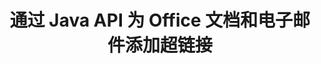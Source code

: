 ---
############################# Static ############################
layout: "auto-gen-gist"
draft: false
path: "zh/assembly/java/hyperlink/ps/"
otherformats: PDF HTML XPS TIFF MHTML TXT XAML EPUB SVG PCL XML OTT OXPS MD POT OTP DOC DOCX DOCM DOT DOTX DOTM RTF ODT OTT XLS XLT XLSX XLSM XLTX XLTM XLSB ODS PPT PPTX PPTM PPS PPSX PPSM  POTX POTM ODP EML EMLX MSG 

############################# Head ############################
head_title: "通过 Java API 将超链接添加到 Office PS 文档和报告"
head_description: "GroupDocs.Assembl for Java 支持在 Java 应用程序中动态插入指向办公室和电子邮件文档的超链接，例如 PDF DOCX、RTF、XLSX、PPTX、EML、MSG 等。"

############################# Header ############################
title: "通过 Java API 为 Office 文档和电子邮件添加超链接"
description: "GroupDocs.Assembly Java API 允许软件专业人员以编程方式将超链接添加到电子邮件和 Office 文档，如 PDF DOC、DOCX、RTF、XLSX、CSV、PPTX、MSG 等。"

######################### Download Button #######################
button:
    enable: true

############################# About ############################
about:
    enable: true
    title: "如何使用 Java API 将超链接添加到 Office 和电子邮件文档？"
    content: |
       超链接是一个单词、短语或图像，您可以单击它来跳转到新文档或当前文档中的新部分。 超链接是万维网的主干，用于万维网上的许多必要功能。 GroupDocs.Assembly for Java 是一个文档自动化和报告生成 API，可帮助软件开发人员在其文档中动态插入超链接或轻松地报告。 该 API 非常稳定，完全支持与超链接管理相关的多项高级功能，例如向文档页面添加超链接、向演示幻灯片添加链接、向电子表格单元格添加超链接、修改超链接内容、从书签中动态插入链接、删除不需要的链接 链接，显示文本而不是超链接，等等。 完全支持一些非常常见的文档类型，如 PDF、HTML、Outlook 电子邮件、Microsoft Office Word、Excel 工作表、PowerPoint 演示文稿等。 

############################# content ############################
steps:
    enable: true
    block:
    - title_left: "通过 Java 插入到文字处理文档的超链接"
      content_left: |
       GroupDocs.Assembly Java API 完全支持在各种常用文档格式中插入和编辑超链接。 下面的 Java 代码示例显示了如何在 Microsoft Word 文档中插入超链接。

      title_right: "通过 Java 在 PS 文档中插入超链接"
      content_right: |
        * 设置源文档和目标文档
        * 设置 Uri 表达式以及显示文本表达式
        * 创建 [DocumentAssembler](https://apireference.groupdocs.com/assembly/java/com.groupdocs.assembly/DocumentAssembler) 类的实例
        * 调用 [AssembleDocument](https://apireference.groupdocs.com/assembly/java/com.groupdocs.assembly/DocumentAssembler#assembleDocument-java.io.InputStream-java.io.OutputStream-com.groupdocs.assembly.LoadSaveOptions-com.groupdocs.assembly.DataSourceInfo...-) 方法来组装文档。 它支持
          * 流式读取模板文档。
          * Stream 写入生成的文档。
          * 文件加载和保存的附加选项。
          * 有关数据源对象的信息。

      gisthash: "ecae8e7f8626f52f4dda03e76c96ff57"
      gistfile: "add_hyperlinks_to_word_documents.java"

    - title_left: "通过 Java 在电子表格中添加超链接"
      content_left: |
       GroupDocs.Assembly Java API 允许计算机程序员在其电子表格文档中轻松插入和修改超链接。 他们可以轻松访问、编辑其位置或将其替换为新位置。 以下 Java 代码演示了程序员如何轻松地在其电子表格中添加超链接。

      title_right: "如何插入超链接到 PS 文件"
      content_right: |
        * 设置源和目标电子表格文件
        * 设置 Uri 表达式以及显示文本表达式
        * 创建 [DocumentAssembler](https://apireference.groupdocs.com/assembly/java/com.groupdocs.assembly/DocumentAssembler) 类的实例
        * 调用 [AssembleDocument](https://apireference.groupdocs.com/assembly/java/com.groupdocs.assembly/DocumentAssembler#assembleDocument-java.io.InputStream-java.io.OutputStream-com.groupdocs.assembly.LoadSaveOptions-com.groupdocs.assembly.DataSourceInfo...-) 方法来组装文档。 它支持
          * 流式读取模板文档。
          * Stream 写入生成的文档。
          * 文件加载和保存的附加选项。
          * 有关数据源对象的信息。

      gisthash: "92bbf74f1dd23e5f7c6e5b5db0ff2504"
      gistfile: "add_hyperlinks_in_ spreadsheet_documents.java"

    - title_left: "通过 Java 将超链接插入到 PowerPoint 演示文稿"
      content_left: |
       GroupDocs.Assembly Java API 使程序员可以轻松处理与文档管理相关的任务。 这是一个 Java 代码示例，它展示了软件程序员如何轻松地访问他们的 PowerPoint 演示文稿文档并在其中添加超链接。

      title_right: "如何在演示文稿中插入超链接"
      content_right: |
        * 设置源和目标演示文件
        * 设置 Uri 并显示文本表达式
        * 创建 [DocumentAssembler](https://apireference.groupdocs.com/assembly/java/com.groupdocs.assembly/DocumentAssembler) 类的实例
        * 调用 [AssembleDocument](https://apireference.groupdocs.com/assembly/java/com.groupdocs.assembly/DocumentAssembler#assembleDocument-java.io.InputStream-java.io.OutputStream-com.groupdocs.assembly.LoadSaveOptions-com.groupdocs.assembly.DataSourceInfo...-) 方法来组装文档。 它支持
          * 流式读取模板文档。
          * Stream 写入生成的文档。
          * 文件加载和保存的附加选项。
          * 有关数据源对象的信息。

      gisthash: "06535fd50bfd353db586671a504d2783"
      gistfile: "add_hyperlinks_in_ presentation_documents.java"

    - title_left: "使用 Java API 在电子邮件中添加超链接"
      content_left: |
       GroupDocs.Assembly for Java 使软件开发人员只需几行 Java 代码就可以轻松地将超链接添加到他们的电子邮件中。 以下示例演示了开发人员如何轻松地在其电子邮件文档中插入超链接并发送给他们自己的 Java 应用程序中的其他用户。

      title_right: "如何向电子邮件添加超链接"
      content_right: |
        * 设置源和目标电子表格文件
        * 设置 Uri 并显示文本表达式
        * 创建 [DocumentAssembler](https://apireference.groupdocs.com/assembly/java/com.groupdocs.assembly/DocumentAssembler) 类的实例
        * 调用 [AssembleDocument](https://apireference.groupdocs.com/assembly/java/com.groupdocs.assembly/DocumentAssembler#assembleDocument-java.io.InputStream-java.io.OutputStream-com.groupdocs.assembly.LoadSaveOptions-com.groupdocs.assembly.DataSourceInfo...-) 方法来组装文档。 它支持
          * 流式读取模板文档。
          * Stream 写入生成的文档。
          * 文件加载和保存的附加选项。
          * 有关数据源对象的信息。

      gisthash: "551cef5d45d08caa851d483a705114bb"
      gistfile: "add_hyperlinks_in_email_documents.java"  

    - title_left: "系统要求"
      content_left: |
       所有主要平台和操作系统都支持 GroupDocs.Assembly Java API。 它可以生成 Microsoft Word、Excel、PowerPoint、Outlook、OpenOffice 和 50 多种其他格式的文档。 如需完整的系统要求指南，请访问 [系统要求](https://docs.groupdocs.com/assembly/java/system-requirements/) 在执行以下代码之前，请确保您已安装以下先决条件 系统：
         * 操作系统：Microsoft Windows、Linux、MacOS
         * Java 版本支持：J2SE 7.0 (1.7)、J2SE 8.0 (1.8) 或以上
         * 从 [Maven](https://mvnrepository.com/artifact/com.groupdocs/groupdocs-assembly/) 获取最新版本的 GroupDocs.Assembly Java API
        
      title_right: "为什么使用"
      content_right: |
        * 从模板创建自定义文档。
        * 动态附加电子邮件附件。
        * 创建和自动化文档不需要额外的软件。
        * 根据数据源生成输出文档。
        * 在报表中动态插入文档内容
        * 在电子表格组装期间应用公式。
        * 支持多种数据格式
        * 顺序数据操作支持。

demos:
    enable: true
        

more_formats:
    enable: true


back_to_top:
    enable: true
---